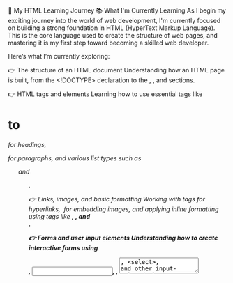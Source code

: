 🥰 My HTML Learning Journey
📚 What I'm Currently Learning
As I begin my exciting journey into the world of web development, I'm currently focused on building a strong foundation in HTML (HyperText Markup Language). This is the core language used to create the structure of web pages, and mastering it is my first step toward becoming a skilled web developer.

Here’s what I’m currently exploring:

👉 The structure of an HTML document
Understanding how an HTML page is built, from the <!DOCTYPE> declaration to the <html>, <head>, and <body> sections.

👉 HTML tags and elements
Learning how to use essential tags like <h1> to <h6> for headings, <p> for paragraphs, and various list types such as <ul> and <ol>.

👉 Links, images, and basic formatting
Working with <a> tags for hyperlinks, <img> for embedding images, and applying inline formatting using tags like <strong>, <em>, and <br>.

👉 Forms and user input elements
Understanding how to create interactive forms using <form>, <input>, <label>, <textarea>, <select>, and other input-related elements.

👉 Tables and content organization
Exploring how to structure tabular data using <table>, <tr>, <td>, and <th> for better content presentation.

🛠️ Technologies & Tools I'm Using
HTML5: The fundamental markup language to structure web content.

Text Editor: Visual Studio Code – my go-to editor for writing clean and organized code.

Web Browsers: Chrome and Firefox for testing and previewing my HTML pages.

Online Resources: MDN Web Docs, W3Schools, and freeCodeCamp to support my learning with tutorials and documentation.

🌱 Goals for the Near Future
✅ Gain a solid understanding of all the basic and intermediate HTML tags and their appropriate uses.

✅ Start building responsive and accessible web pages from scratch.

✅ Learn how to effectively structure content for clarity, usability, and SEO.

✅ Transition smoothly into learning CSS to style my HTML pages and enhance user experience.

✅ Build a personal portfolio website using pure HTML (and later with CSS & JS).

🤝 Contributions, Collaboration & Feedback
I’m just at the beginning of my web development journey and excited to grow every day. If you're a fellow learner, developer, or mentor, I’d love to connect and learn from your experiences.

✨ Got feedback, resources, or tips? Feel free to share — I’m all ears and open to constructive input.
Let’s grow together. 🚀
